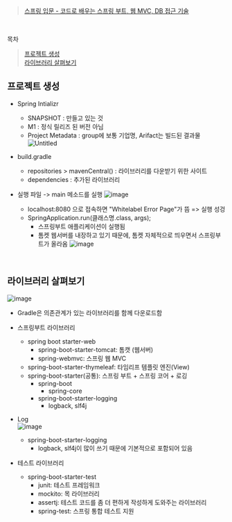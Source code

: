 > [스프링 입문 - 코드로 배우는 스프링 부트, 웹 MVC, DB 접근 기술](https://www.inflearn.com/course/%EC%8A%A4%ED%94%84%EB%A7%81-%EC%9E%85%EB%AC%B8-%EC%8A%A4%ED%94%84%EB%A7%81%EB%B6%80%ED%8A%B8/dashboard)
<br>
  
목차  
> [프로젝트 생성](#프로젝트-생성)  
> [라이브러리 살펴보기](#라이브러리-살펴보기)

## 프로젝트 생성  
- Spring Intializr
  - SNAPSHOT : 만들고 있는 것
  - M1 : 정식 릴리즈 된 버전 아님
  - Project Metadata : group에 보통 기업명, Arifact는 빌드된 결과물
  ![Untitled](https://github.com/lpromotion/Inflearn_Spring/assets/88132500/21133274-378d-4904-baa5-6aaf12ca0d1e)

- build.gradle
  - repositories > mavenCentral() : 라이브러리를 다운받기 위한 사이트
  - dependencies : 추가된 라이브러리
- 실행 파일 -> main 메소드를 실행
![image](https://github.com/lpromotion/Inflearn_Spring/assets/88132500/ccdac3b8-9165-48da-82a4-cbe377c0c2e0)
  - localhost:8080 으로 접속하면 "Whitelabel Error Page"가 뜸 => 실행 성겅
  - SpringApplication.run(클래스명.class, args);
    - 스프링부트 애플리케이션이 실행됨
    - 톰켓 웹서버를 내장하고 있기 때문에, 톰켓 자체적으로 띄우면서 스프링부트가 올라옴
      ![image](https://github.com/lpromotion/Inflearn_Spring/assets/88132500/bc5f9f87-275f-471f-ab4c-198f3cacf4d0)

<br>  

## 라이브러리 살펴보기
![image](https://github.com/lpromotion/Inflearn_Spring/assets/88132500/f8b014b8-1f93-4ade-b00a-f3f65113e240)
- Gradle은 의존관계가 있는 라이브러리를 함께 다운로드함

- 스프링부트 라이브러리
  - spring boot starter-web  
    - spring-boot-starter-tomcat: 톰캣 (웹서버)
    - spring-webmvc: 스프링 웹 MVC
  - spring-boot-starter-thymeleaf: 타임리프 템플릿 엔진(View)  
  - spring-boot-starter(공통): 스프링 부트 + 스프링 코어 + 로깅  
    - spring-boot  
      - spring-core  
    - spring-boot-starter-logging  
      - logback, slf4j
- Log  
  ![image](https://github.com/lpromotion/Inflearn_Spring/assets/88132500/dcfc1112-c2e7-4e1f-99b1-9a8990b86ae0)  
  - spring-boot-starter-logging  
    - logback, slf4j이 많이 쓰기 때문에 기본적으로 포함되어 있음

- 테스트 라이브러리  
  - spring-boot-starter-test  
    - junit: 테스트 프레임워크  
    - mockito: 목 라이브러리  
    - assertj: 테스트 코드를 좀 더 편하게 작성하게 도와주는 라이브러리  
    - spring-test: 스프링 통합 테스트 지원  

    
